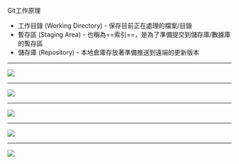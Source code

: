 Git工作原理
- 工作目錄 (Working Directory) - 保存目前正在處理的檔案/目錄
- 暫存區 (Staging Area) - 也稱為==索引==，是為了準備提交到儲存庫/數據庫的暫存區
- 儲存庫 (Repository) - 本地倉庫存放著準備推送到遠端的更新版本

---

![](https://w3c.hexschool.com/img/72316309_2739111376108490_535994150261096448_n1fkzgd.jpg)

---

![](https://static.coderbridge.com/img/techbridge/images/kdchang/cs101/git-workflow.png)

---

![](https://miro.medium.com/max/1400/0*RHr7xef9NozKrFD7.png)

---

![](https://camo.githubusercontent.com/39476425160e695a009ba5a4081faa0edf157ddd752cd87640f8be106d94971c/687474703a2f2f6d61726b6c6f6461746f2e6769746875622e696f2f76697375616c2d6769742d67756964652f62617369632d75736167652e737667)

---

![](https://pic.pimg.tw/silverwind1982/1483082151-1840902919_n.png)

